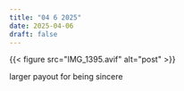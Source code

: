 ```yaml
---
title: "04 6 2025"
date: 2025-04-06
draft: false
---
```


{{< figure src="IMG_1395.avif" alt="post" >}}

larger payout for being sincere